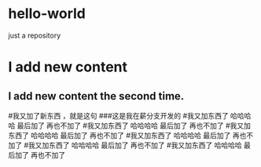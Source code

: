 # hello-world
just a repository
# I add new content
## I add new content the second time.
#我又加了新东西 ，就是这句
###这是我在薪分支开发的
#我又加东西了  哈哈哈哈  最后加了 再也不加了
#我又加东西了  哈哈哈哈  最后加了 再也不加了
#我又加东西了  哈哈哈哈  最后加了 再也不加了
#我又加东西了  哈哈哈哈  最后加了 再也不加了
#我又加东西了  哈哈哈哈  最后加了 再也不加了
#我又加东西了  哈哈哈哈  最后加了 再也不加了